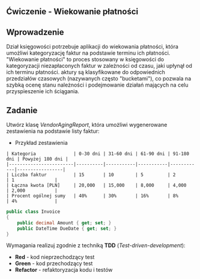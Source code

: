 ## Ćwiczenie - Wiekowanie płatności

## Wprowadzenie

Dział księgowości potrzebuje aplikacji do wiekowania płatności, która umożliwi kategoryzację faktur na podstawie terminu ich płatności. "Wiekowanie płatności" to proces stosowany w księgowości do kategoryzacji niezapłaconych faktur w zależności od czasu, jaki upłynął od ich terminu płatności.  aktury są klasyfikowane do odpowiednich przedziałów czasowych (nazywanych często "bucketami"), co pozwala na szybką ocenę stanu należności i podejmowanie działań mających na celu przyspieszenie ich ściągania.



## Zadanie

Utwórz klasę _VendorAgingReport_, która umożliwi wygenerowane zestawienia na podstawie listy faktur:

- Przykład zestawienia
```
| Kategoria              | 0-30 dni | 31-60 dni | 61-90 dni | 91-180 dni | Powyżej 180 dni |
|------------------------|----------|-----------|-----------|------------|-----------------|
| Liczba faktur          | 15       | 10        | 5         | 2          | 1               |
| Łączna kwota [PLN]     | 20,000   | 15,000    | 8,000     | 4,000      | 2,000           |
| Procent ogólnej sumy   | 40%      | 30%       | 16%       | 8%         | 4%              |
```

```csharp
public class Invoice
{
    public decimal Amount { get; set; }
    public DateTime DueDate { get; set; }
}

```

Wymagania realizuj zgodnie z techniką **TDD** (_Test-driven-development_):

- **Red** - kod nieprzechodzący test
- **Green** - kod przechodzący test
- **Refactor** - refaktoryzacja kodu i testów



